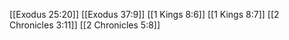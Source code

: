 [[Exodus 25:20]]
[[Exodus 37:9]]
[[1 Kings 8:6]]
[[1 Kings 8:7]]
[[2 Chronicles 3:11]]
[[2 Chronicles 5:8]]
